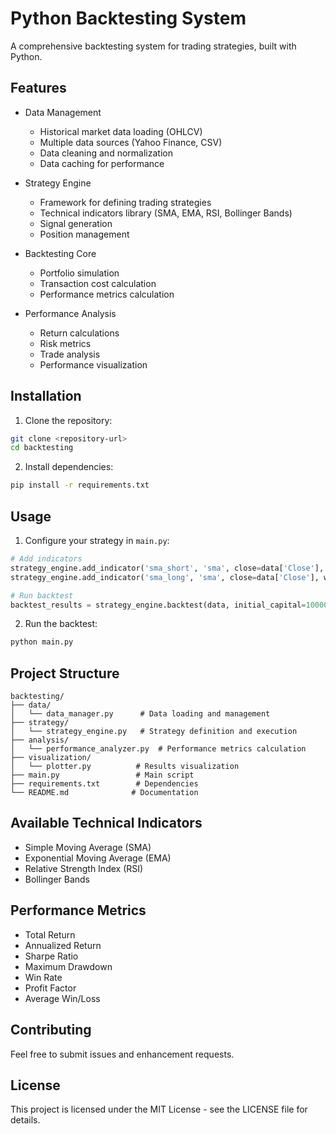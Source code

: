 # Python Backtesting System

A comprehensive backtesting system for trading strategies, built with Python.

## Features

- Data Management
  - Historical market data loading (OHLCV)
  - Multiple data sources (Yahoo Finance, CSV)
  - Data cleaning and normalization
  - Data caching for performance

- Strategy Engine
  - Framework for defining trading strategies
  - Technical indicators library (SMA, EMA, RSI, Bollinger Bands)
  - Signal generation
  - Position management

- Backtesting Core
  - Portfolio simulation
  - Transaction cost calculation
  - Performance metrics calculation

- Performance Analysis
  - Return calculations
  - Risk metrics
  - Trade analysis
  - Performance visualization

## Installation

1. Clone the repository:
```bash
git clone <repository-url>
cd backtesting
```

2. Install dependencies:
```bash
pip install -r requirements.txt
```

## Usage

1. Configure your strategy in `main.py`:
```python
# Add indicators
strategy_engine.add_indicator('sma_short', 'sma', close=data['Close'], window=20)
strategy_engine.add_indicator('sma_long', 'sma', close=data['Close'], window=50)

# Run backtest
backtest_results = strategy_engine.backtest(data, initial_capital=10000.0)
```

2. Run the backtest:
```bash
python main.py
```

## Project Structure

```
backtesting/
├── data/
│   └── data_manager.py      # Data loading and management
├── strategy/
│   └── strategy_engine.py   # Strategy definition and execution
├── analysis/
│   └── performance_analyzer.py  # Performance metrics calculation
├── visualization/
│   └── plotter.py          # Results visualization
├── main.py                 # Main script
├── requirements.txt        # Dependencies
└── README.md              # Documentation
```

## Available Technical Indicators

- Simple Moving Average (SMA)
- Exponential Moving Average (EMA)
- Relative Strength Index (RSI)
- Bollinger Bands

## Performance Metrics

- Total Return
- Annualized Return
- Sharpe Ratio
- Maximum Drawdown
- Win Rate
- Profit Factor
- Average Win/Loss

## Contributing

Feel free to submit issues and enhancement requests.

## License

This project is licensed under the MIT License - see the LICENSE file for details. 